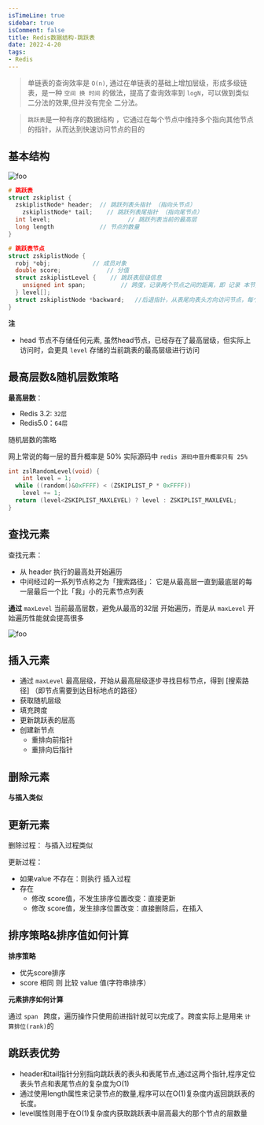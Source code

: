 ```yaml
---
isTimeLine: true
sidebar: true
isComment: false
title: Redis数据结构-跳跃表
date: 2022-4-20
tags:
- Redis
---
```



> 单链表的查询效率是 `O(n)`, 通过在单链表的基础上增加层级，形成多级链表，是一种 `空间 换 时间` 的做法，提高了查询效率到 `logN`，可以做到类似 二分法的效果,但并没有完全 二分法。

> `跳跃表`是一种有序的数据结构 ，它通过在每个节点中维持多个指向其他节点的指针，从而达到快速访问节点的目的

## 基本结构

<img :src="$withBase('/middleware/redislearn/redis跳跃表.png')" alt="foo">



```C
# 跳跃表
struct zskiplist {   
  zskiplistNode* header;  // 跳跃列表头指针 （指向头节点）
	zskiplistNode* tail;    // 跳跃列表尾指针 （指向尾节点）
  int level;  					  // 跳跃列表当前的最高层  
  long length             // 节点的数量
}

# 跳跃表节点
struct zskiplistNode {   
  robj *obj;      		// 成员对象
  double score;  			// 分值
  struct zskiplistLevel {    // 跳跃表层级信息    
    unsigned int span;   		// 跨度，记录两个节点之间的距离，即 记录 本节点 到 下一个节点之间距离
  } level[];   
  struct zskiplistNode *backward;   //后退指针，从表尾向表头方向访问节点，每个节点只有一个后退指针，以每次只能后退至前一个节点
} 

```

**注**

- head 节点不存储任何元素, 虽然head节点，已经存在了最高层级，但实际上访问时，会更具 `level` 存储的当前跳表的最高层级进行访问

## 最高层数&随机层数策略

**最高层数**： 

- Redis 3.2:  `32层`
- Redis5.0：`64层`

随机层数的策略

网上常说的每一层的晋升概率是 50%  实际源码中 `redis 源码中晋升概率只有 25%`  

```C
int zslRandomLevel(void) {     
	int level = 1;     
  while ((random()&0xFFFF) < (ZSKIPLIST_P * 0xFFFF))         
    level += 1;    
  return (level<ZSKIPLIST_MAXLEVEL) ? level : ZSKIPLIST_MAXLEVEL; 
}
```

## 查找元素

查找元素：

- 从 header 执行的最高处开始遍历
- 中间经过的一系列节点称之为「搜索路径」： 它是从最高层一直到最底层的每一层最后一个比「我」小的元素节点列表

**通过** `maxLevel` 当前最高层数，避免从最高的32层 开始遍历，而是从 `maxLevel` 开始遍历性能就会提高很多


<img :src="$withBase('/middleware/redislearn/redis跳跃表level.png')" alt="foo">



## 插入元素

- 通过 `maxLevel` 最高层级，开始从最高层级逐步寻找目标节点，得到 [搜索路径] （即节点需要到达目标地点的路径）
- 获取随机层级
- 填充跨度
- 更新跳跃表的层高
- 创建新节点
  - 重排向前指针
  - 重排向后指针

## 删除元素

**与插入类似**

## 更新元素

删除过程： 与插入过程类似

更新过程：

- 如果value 不存在：则执行 插入过程
- 存在
  - 修改 score值，不发生排序位置改变：直接更新
  - 修改 score值，发生排序位置改变：直接删除后，在插入



## 排序策略&排序值如何计算

**排序策略**

- 优先score排序
- score 相同 则 比较 value 值(字符串排序）



**元素排序如何计算**

通过 `span ` 跨度，遍历操作只使用前进指针就可以完成了。跨度实际上是用来 `计算排位(rank)`的



## 跳跃表优势

- header和tail指针分别指向跳跃表的表头和表尾节点,通过这两个指针,程序定位表头节点和表尾节点的复杂度为O(1)
- 通过使用length属性来记录节点的数量,程序可以在O(1)复杂度内返回跳跃表的长度。
- level属性则用于在O(1)复杂度内获取跳跃表中层高最大的那个节点的层数量

